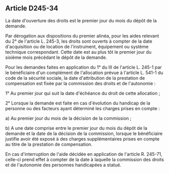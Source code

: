 ## Article D245-34

La date d'ouverture des droits est le premier jour du mois du dépôt de la demande.

Par dérogation aux dispositions du premier alinéa, pour les aides relevant du 2° de l'article L. 245-3, les
droits sont ouverts à compter de la date d'acquisition ou de location de l'instrument, équipement ou système
technique correspondant. Cette date est au plus tôt le premier jour du sixième mois précédant le dépôt de la
demande.


Pour les demandes faites en application du 1° du III de l'article L. 245-1 par le bénéficiaire d'un complément
de l'allocation prévue à l'article L. 541-1 du code de la sécurité sociale, la date d'attribution de la prestation
de compensation est fixée par la commission des droits et de l'autonomie :

1° Au premier jour qui suit la date d'échéance du droit de cette allocation ;

2° Lorsque la demande est faite en cas d'évolution du handicap de la personne ou des facteurs ayant
déterminé les charges prises en compte :

a) Au premier jour du mois de la décision de la commission ;

b) A une date comprise entre le premier jour du mois du dépôt de la demande et la date de la décision de la
commission, lorsque le bénéficiaire justifie avoir été exposé à des charges supplémentaires prises en compte
au titre de la prestation de compensation.

En cas d'interruption de l'aide décidée en application de l'article R. 245-71, celle-ci prend effet à compter de
la date à laquelle la commission des droits et de l'autonomie des personnes handicapées a statué.

